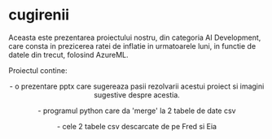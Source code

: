 # cugirenii
   Aceasta este prezentarea proiectului nostru, din categoria AI Development, care consta in prezicerea ratei de inflatie in urmatoarele luni, in functie de datele din trecut, folosind AzureML.
<p align="left">
    Proiectul contine:
</p>
<p align="center">
                  - o prezentare pptx care sugereaza pasii rezolvarii acestui proiect si imagini sugestive despre acestia.
</p>
<p align="center">
                  - programul python care da 'merge' la 2 tabele de date csv
</p>
<p align="center">
                  - cele 2 tabele csv descarcate de pe Fred si Eia
</p>
